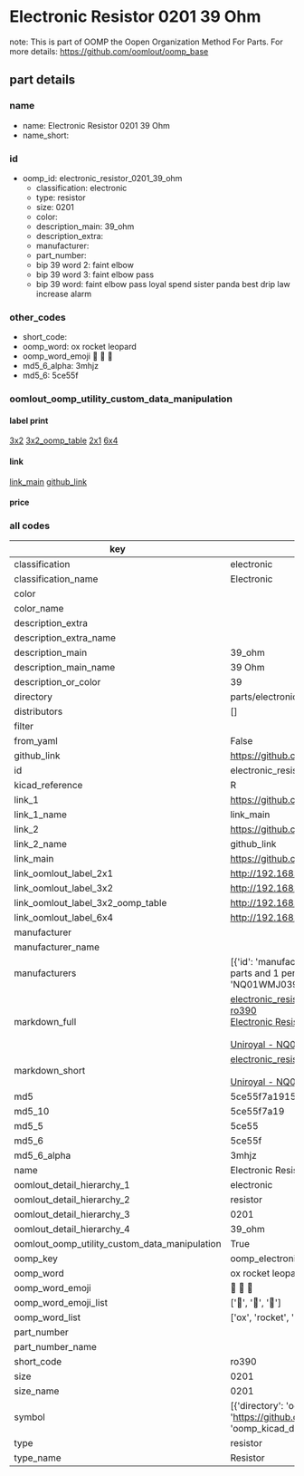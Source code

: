 # Electronic Resistor 0201 39 Ohm  

note: This is part of OOMP the Oopen Organization Method For Parts. For more details: https://github.com/oomlout/oomp_base

##  part details





### name
* name: Electronic Resistor 0201 39 Ohm
* name_short: 
### id
* oomp_id: electronic_resistor_0201_39_ohm
  * classification: electronic
  * type: resistor
  * size: 0201
  * color: 
  * description_main: 39_ohm
  * description_extra: 
  * manufacturer: 
  * part_number: 
  * bip 39 word 2: faint elbow
  * bip 39 word 3: faint elbow pass
  * bip 39 word: faint elbow pass loyal spend sister panda best drip law increase alarm

### other_codes
* short_code: 
* oomp_word: ox rocket leopard
* oomp_word_emoji :ox: :rocket: :leopard:
* md5_6_alpha: 3mhjz
* md5_6: 5ce55f






### oomlout_oomp_utility_custom_data_manipulation
#### label print
[3x2](http://192.168.1.245:1112/?label=oomp%203mhjz)
[3x2_oomp_table](http://192.168.1.107:1112/?label=oomp%203mhjz)
[2x1](http://192.168.1.242:1112/?label=oomp%203mhjz)
[6x4](http://192.168.1.55:1112/?label=oomp%203mhjz)    

#### link

[link_main](https://github.com/oomlout/oomlout_oomp_current_version_messy/tree/main/parts/electronic_resistor_0201_39_ohm) [github_link](https://github.com/oomlout/oomlout_oomp_part_src/tree/main/parts/electronic_resistor_0201_39_ohm)                             

#### price







### all codes 
| key | value |  
| --- | --- |  
| classification | electronic |  
| classification_name | Electronic |  
| color |  |  
| color_name |  |  
| description_extra |  |  
| description_extra_name |  |  
| description_main | 39_ohm |  
| description_main_name | 39 Ohm |  
| description_or_color | 39 |  
| directory | parts/electronic_resistor_0201_39_ohm |  
| distributors | [] |  
| filter |  |  
| from_yaml | False |  
| github_link | https://github.com/oomlout/oomlout_oomp_part_src/tree/main/parts/electronic_resistor_0201_39_ohm |  
| id | electronic_resistor_0201_39_ohm |  
| kicad_reference | R |  
| link_1 | https://github.com/oomlout/oomlout_oomp_current_version_messy/tree/main/parts/electronic_resistor_0201_39_ohm |  
| link_1_name | link_main |  
| link_2 | https://github.com/oomlout/oomlout_oomp_part_src/tree/main/parts/electronic_resistor_0201_39_ohm |  
| link_2_name | github_link |  
| link_main | https://github.com/oomlout/oomlout_oomp_current_version_messy/tree/main/parts/electronic_resistor_0201_39_ohm |  
| link_oomlout_label_2x1 | http://192.168.1.242:1112/?label=oomp%203mhjz |  
| link_oomlout_label_3x2 | http://192.168.1.245:1112/?label=oomp%203mhjz |  
| link_oomlout_label_3x2_oomp_table | http://192.168.1.107:1112/?label=oomp%203mhjz |  
| link_oomlout_label_6x4 | http://192.168.1.55:1112/?label=oomp%203mhjz |  
| manufacturer |  |  
| manufacturer_name |  |  
| manufacturers | [{'id': 'manufacturer_uniroyal', 'link': '', 'name': 'Uniroyal', 'note': {'reason': 'did this one first, but not in jlc pcb basic parts and 1 percent are and they are the same price', 'reason_short': 'not in jlc basic parts'}, 'part_number': 'NQ01WMJ0390TEE'}] |  
| markdown_full | [electronic_resistor_0201_39_ohm](https://github.com/oomlout/oomlout_oomp_current_version_messy/tree/main/parts/electronic_resistor_0201_39_ohm)<br>[ro390](https://github.com/oomlout/oomlout_oomp_current_version_messy/tree/main/parts/electronic_resistor_0201_39_ohm)<br>[Electronic Resistor 0201 39 Ohm](https://github.com/oomlout/oomlout_oomp_current_version_messy/tree/main/parts/electronic_resistor_0201_39_ohm)<br><br>[Uniroyal - NQ01WMJ0390TEE- not in jlc basic parts]() [(L)  ](https://www.lcsc.com/search?q=NQ01WMJ0390TEE)[(D)  ](https://www.digikey.com/en/products?keywords=NQ01WMJ0390TEE)[(M)  ](https://www.mouser.com/Search/Refine?Keyword=NQ01WMJ0390TEE)[(N)  ](https://www.newark.com/search?st=NQ01WMJ0390TEE)[(SZ)  ](https://so.szlcsc.com/global.html?k=NQ01WMJ0390TEE)<br> |  
| markdown_short | [electronic_resistor_0201_39_ohm](https://github.com/oomlout/oomlout_oomp_current_version_messy/tree/main/parts/electronic_resistor_0201_39_ohm)<br><br>[Uniroyal - NQ01WMJ0390TEE- not in jlc basic parts]() |  
| md5 | 5ce55f7a191553ef2668a8494151ca8f |  
| md5_10 | 5ce55f7a19 |  
| md5_5 | 5ce55 |  
| md5_6 | 5ce55f |  
| md5_6_alpha | 3mhjz |  
| name | Electronic Resistor 0201 39 Ohm |  
| oomlout_detail_hierarchy_1 | electronic |  
| oomlout_detail_hierarchy_2 | resistor |  
| oomlout_detail_hierarchy_3 | 0201 |  
| oomlout_detail_hierarchy_4 | 39_ohm |  
| oomlout_oomp_utility_custom_data_manipulation | True |  
| oomp_key | oomp_electronic_resistor_0201_39_ohm |  
| oomp_word | ox rocket leopard |  
| oomp_word_emoji | :ox: :rocket: :leopard: |  
| oomp_word_emoji_list | [':ox:', ':rocket:', ':leopard:'] |  
| oomp_word_list | ['ox', 'rocket', 'leopard'] |  
| part_number |  |  
| part_number_name |  |  
| short_code | ro390 |  
| size | 0201 |  
| size_name | 0201 |  
| symbol | [{'directory': 'oomlout_oomp_symbol_bot/symbols/kicad_device_r//working/working.kicad_sym', 'index': 0, 'link': 'https://github.com/oomlout/oomlout_oomp_symbol_bot/tree/main/symbols/kicad_device_r', 'oomp_key': 'oomp_kicad_device_r'}] |  
| type | resistor |  
| type_name | Resistor |  

